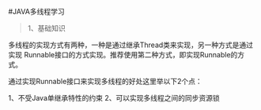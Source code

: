 #JAVA多线程学习

>1、基础知识
   
   多线程的实现方式有两种，一种是通过继承Thread类来实现，另一种方式是通过实现
   Runnable接口的方式实现。推荐使用第二种方式，即实现Runnable的方式。
   
   通过实现Runnable接口来实现多线程的好处这里举以下2个点：
        
   1、不受Java单继承特性的约束
   2、可以实现多线程之间的同步资源锁
   
   
 